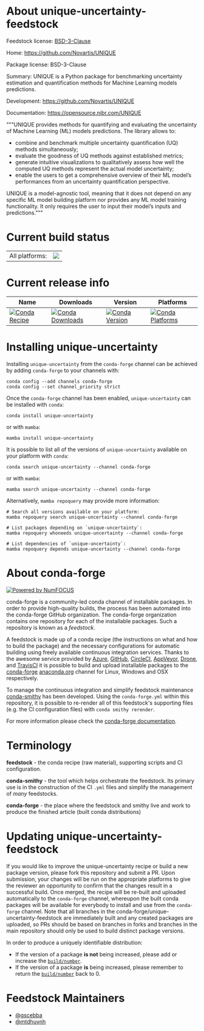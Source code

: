 About unique-uncertainty-feedstock
==================================

Feedstock license: [BSD-3-Clause](https://github.com/conda-forge/unique-uncertainty-feedstock/blob/main/LICENSE.txt)

Home: https://github.com/Novartis/UNIQUE

Package license: BSD-3-Clause

Summary: UNIQUE is a Python package for benchmarking uncertainty estimation and quantification methods for Machine Learning models predictions.

Development: https://github.com/Novartis/UNIQUE

Documentation: https://opensource.nibr.com/UNIQUE

"""UNIQUE provides methods for quantifying and evaluating the uncertainty of Machine Learning (ML) models predictions. The library allows to:
- combine and benchmark multiple uncertainty quantification (UQ) methods simultaneously;
- evaluate the goodness of UQ methods against established metrics;
- generate intuitive visualizations to qualitatively assess how well the computed UQ methods represent the actual model uncertainty;
- enable the users to get a comprehensive overview of their ML model’s performances from an uncertainty quantification perspective.

UNIQUE is a model-agnostic tool, meaning that it does not depend on any specific ML model building platform nor provides any ML model training functionality. It only requires the user to input their model’s inputs and predictions."""


Current build status
====================


<table><tr><td>All platforms:</td>
    <td>
      <a href="https://dev.azure.com/conda-forge/feedstock-builds/_build/latest?definitionId=23486&branchName=main">
        <img src="https://dev.azure.com/conda-forge/feedstock-builds/_apis/build/status/unique-uncertainty-feedstock?branchName=main">
      </a>
    </td>
  </tr>
</table>

Current release info
====================

| Name | Downloads | Version | Platforms |
| --- | --- | --- | --- |
| [![Conda Recipe](https://img.shields.io/badge/recipe-unique--uncertainty-green.svg)](https://anaconda.org/conda-forge/unique-uncertainty) | [![Conda Downloads](https://img.shields.io/conda/dn/conda-forge/unique-uncertainty.svg)](https://anaconda.org/conda-forge/unique-uncertainty) | [![Conda Version](https://img.shields.io/conda/vn/conda-forge/unique-uncertainty.svg)](https://anaconda.org/conda-forge/unique-uncertainty) | [![Conda Platforms](https://img.shields.io/conda/pn/conda-forge/unique-uncertainty.svg)](https://anaconda.org/conda-forge/unique-uncertainty) |

Installing unique-uncertainty
=============================

Installing `unique-uncertainty` from the `conda-forge` channel can be achieved by adding `conda-forge` to your channels with:

```
conda config --add channels conda-forge
conda config --set channel_priority strict
```

Once the `conda-forge` channel has been enabled, `unique-uncertainty` can be installed with `conda`:

```
conda install unique-uncertainty
```

or with `mamba`:

```
mamba install unique-uncertainty
```

It is possible to list all of the versions of `unique-uncertainty` available on your platform with `conda`:

```
conda search unique-uncertainty --channel conda-forge
```

or with `mamba`:

```
mamba search unique-uncertainty --channel conda-forge
```

Alternatively, `mamba repoquery` may provide more information:

```
# Search all versions available on your platform:
mamba repoquery search unique-uncertainty --channel conda-forge

# List packages depending on `unique-uncertainty`:
mamba repoquery whoneeds unique-uncertainty --channel conda-forge

# List dependencies of `unique-uncertainty`:
mamba repoquery depends unique-uncertainty --channel conda-forge
```


About conda-forge
=================

[![Powered by
NumFOCUS](https://img.shields.io/badge/powered%20by-NumFOCUS-orange.svg?style=flat&colorA=E1523D&colorB=007D8A)](https://numfocus.org)

conda-forge is a community-led conda channel of installable packages.
In order to provide high-quality builds, the process has been automated into the
conda-forge GitHub organization. The conda-forge organization contains one repository
for each of the installable packages. Such a repository is known as a *feedstock*.

A feedstock is made up of a conda recipe (the instructions on what and how to build
the package) and the necessary configurations for automatic building using freely
available continuous integration services. Thanks to the awesome service provided by
[Azure](https://azure.microsoft.com/en-us/services/devops/), [GitHub](https://github.com/),
[CircleCI](https://circleci.com/), [AppVeyor](https://www.appveyor.com/),
[Drone](https://cloud.drone.io/welcome), and [TravisCI](https://travis-ci.com/)
it is possible to build and upload installable packages to the
[conda-forge](https://anaconda.org/conda-forge) [anaconda.org](https://anaconda.org/)
channel for Linux, Windows and OSX respectively.

To manage the continuous integration and simplify feedstock maintenance
[conda-smithy](https://github.com/conda-forge/conda-smithy) has been developed.
Using the ``conda-forge.yml`` within this repository, it is possible to re-render all of
this feedstock's supporting files (e.g. the CI configuration files) with ``conda smithy rerender``.

For more information please check the [conda-forge documentation](https://conda-forge.org/docs/).

Terminology
===========

**feedstock** - the conda recipe (raw material), supporting scripts and CI configuration.

**conda-smithy** - the tool which helps orchestrate the feedstock.
                   Its primary use is in the construction of the CI ``.yml`` files
                   and simplify the management of *many* feedstocks.

**conda-forge** - the place where the feedstock and smithy live and work to
                  produce the finished article (built conda distributions)


Updating unique-uncertainty-feedstock
=====================================

If you would like to improve the unique-uncertainty recipe or build a new
package version, please fork this repository and submit a PR. Upon submission,
your changes will be run on the appropriate platforms to give the reviewer an
opportunity to confirm that the changes result in a successful build. Once
merged, the recipe will be re-built and uploaded automatically to the
`conda-forge` channel, whereupon the built conda packages will be available for
everybody to install and use from the `conda-forge` channel.
Note that all branches in the conda-forge/unique-uncertainty-feedstock are
immediately built and any created packages are uploaded, so PRs should be based
on branches in forks and branches in the main repository should only be used to
build distinct package versions.

In order to produce a uniquely identifiable distribution:
 * If the version of a package **is not** being increased, please add or increase
   the [``build/number``](https://docs.conda.io/projects/conda-build/en/latest/resources/define-metadata.html#build-number-and-string).
 * If the version of a package **is** being increased, please remember to return
   the [``build/number``](https://docs.conda.io/projects/conda-build/en/latest/resources/define-metadata.html#build-number-and-string)
   back to 0.

Feedstock Maintainers
=====================

* [@gscebba](https://github.com/gscebba/)
* [@mtdhuynh](https://github.com/mtdhuynh/)

